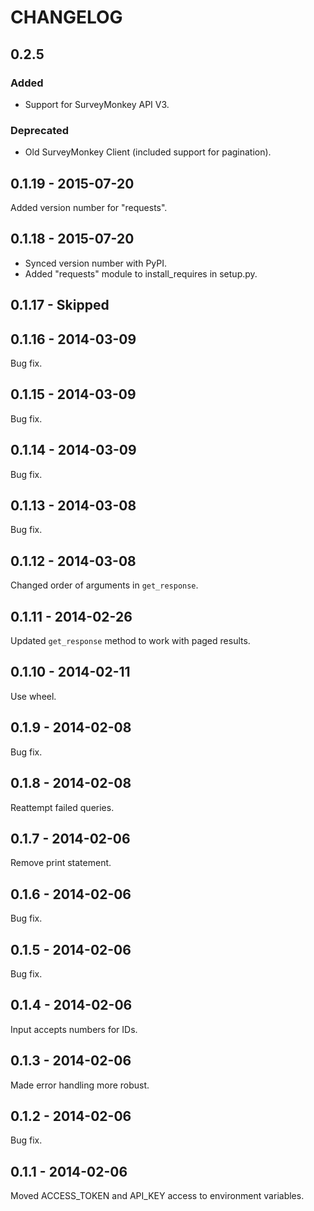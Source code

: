 # CHANGELOG

<!--
http://keepachangelog.com/en/0.3.0/

Added
Changed
Deprecated
Removed
Fixed
Security
-->

## 0.2.5
### Added
- Support for SurveyMonkey API V3.

### Deprecated
- Old SurveyMonkey Client (included support for pagination).


## 0.1.19 - 2015-07-20
Added version number for "requests".


## 0.1.18 - 2015-07-20
- Synced version number with PyPI.
- Added "requests" module to install\_requires in setup.py.


## 0.1.17 - Skipped


## 0.1.16 - 2014-03-09
Bug fix.


## 0.1.15 - 2014-03-09
Bug fix.


## 0.1.14 - 2014-03-09
Bug fix.


## 0.1.13 - 2014-03-08
Bug fix.


## 0.1.12 - 2014-03-08
Changed order of arguments in `get_response`.


## 0.1.11 - 2014-02-26
Updated `get_response` method to work with paged results.


## 0.1.10 - 2014-02-11
Use wheel.


## 0.1.9 - 2014-02-08
Bug fix.


## 0.1.8 - 2014-02-08
Reattempt failed queries.


## 0.1.7 - 2014-02-06
Remove print statement.


## 0.1.6 - 2014-02-06
Bug fix.


## 0.1.5 - 2014-02-06
Bug fix.


## 0.1.4 - 2014-02-06
Input accepts numbers for IDs.


## 0.1.3 - 2014-02-06
Made error handling more robust.


## 0.1.2 - 2014-02-06
Bug fix.


## 0.1.1 - 2014-02-06
Moved ACCESS\_TOKEN and API\_KEY access to environment variables.
